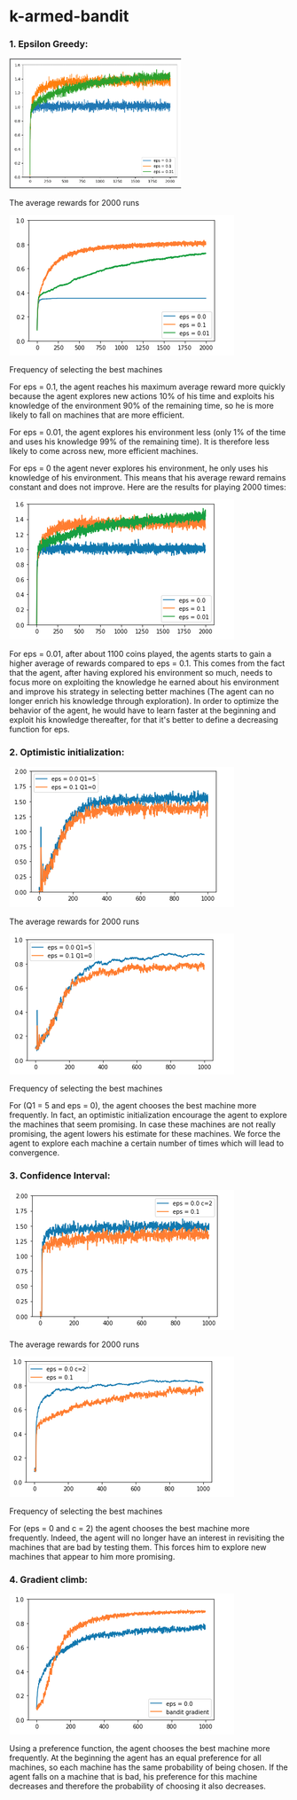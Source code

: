 # k-armed-bandit
### 1. Epsilon Greedy: 

![greedy](/images/fig8.png)

The average rewards for 2000 runs 

![greedy](/images/fig5.png)

Frequency of selecting the best machines 

For eps = 0.1,  the agent reaches his maximum average reward more quickly because the agent explores new actions 10% of his time and exploits his knowledge of the environment 90% of the remaining time, so he is more likely to fall on machines that are more efficient.

For eps = 0.01, the agent explores his environment less (only 1% of the time and uses his knowledge 99% of the remaining time). It is therefore less likely to come across new, more efficient machines.

For eps = 0 the agent never explores his environment, he only uses his knowledge of his environment. This means that his average reward remains constant and does not improve. Here are the results for playing 2000 times: 

![greedy](/images/fig4.png)


For eps = 0.01, after about 1100 coins played, the agents starts to gain a higher average of rewards compared to eps = 0.1. This comes from the fact that the agent, after having explored his environment so much, needs to focus more on exploiting the knowledge he earned about his environment and improve his strategy in selecting better machines (The agent can no longer enrich his knowledge through exploration). In order to optimize the behavior of the agent, he would have to learn faster at the beginning and exploit his knowledge thereafter, for that it's better to define a decreasing function for eps.

### 2. Optimistic initialization:

![optimistic](/images/fig7.png)

The average rewards for 2000 runs 

![optimistic](/images/fig6.png)

Frequency of selecting the best machines 

For (Q1 = 5 and eps = 0), the agent chooses the best machine more frequently. In fact, an optimistic initialization encourage the agent to explore the machines that seem promising. In case these machines are not really promising, the agent lowers his estimate for these machines. We force the agent to explore each machine a certain number of times which will lead to convergence.

### 3. Confidence Interval:

![interval](/images/fig1.png)

The average rewards for 2000 runs

![interval](/images/fig2.png)

Frequency of selecting the best machines 


For (eps = 0 and c = 2) the agent chooses the best machine more frequently. Indeed, the agent will no longer have an interest in revisiting the machines that are bad by testing them. This forces him to explore new machines that appear to him more promising.

### 4. Gradient climb:

![interval](/images/fig3.png)

Using a preference function, the agent chooses the best machine more frequently. At the beginning the agent has an equal preference for all machines, so each machine has the same probability of being chosen. If the agent falls on a machine that is bad, his preference for this machine decreases and therefore the probability of choosing it also decreases.


